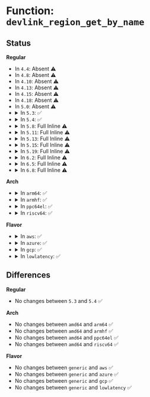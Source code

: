 # Function: <code>devlink_region_get_by_name</code>

## Status
<b>Regular</b>
<ul>
<li>
In <code>4.4</code>: Absent ⚠️
</li>
<li>
In <code>4.8</code>: Absent ⚠️
</li>
<li>
In <code>4.10</code>: Absent ⚠️
</li>
<li>
In <code>4.13</code>: Absent ⚠️
</li>
<li>
In <code>4.15</code>: Absent ⚠️
</li>
<li>
In <code>4.18</code>: Absent ⚠️
</li>
<li>
In <code>5.0</code>: Absent ⚠️
</li>
<li>
<details>
<summary>In <code>5.3</code>: ✅</summary>

```c
struct devlink_region *devlink_region_get_by_name(struct devlink *devlink, const char *region_name);
```

**Collision:** Unique Static

**Inline:** No

**Transformation:** False

**Instances:**

```
In net/core/devlink.c (ffffffff81946c10)
Location: net/core/devlink.c:351
Inline: False
Direct callers:
  - net/core/devlink.c:devlink_region_create
  - net/core/devlink.c:devlink_nl_cmd_region_read_dumpit
  - net/core/devlink.c:devlink_nl_cmd_region_del
  - net/core/devlink.c:devlink_nl_cmd_region_get_doit
```
**Symbols:**

```
ffffffff81946c10-ffffffff81946c6a: devlink_region_get_by_name (STB_LOCAL)
```
</details>
</li>
<li>
<details>
<summary>In <code>5.4</code>: ✅</summary>

```c
struct devlink_region *devlink_region_get_by_name(struct devlink *devlink, const char *region_name);
```

**Collision:** Unique Static

**Inline:** No

**Transformation:** False

**Instances:**

```
In net/core/devlink.c (ffffffff8197b830)
Location: net/core/devlink.c:354
Inline: False
Direct callers:
  - net/core/devlink.c:devlink_region_create
  - net/core/devlink.c:devlink_nl_cmd_region_read_dumpit
  - net/core/devlink.c:devlink_nl_cmd_region_del
  - net/core/devlink.c:devlink_nl_cmd_region_get_doit
```
**Symbols:**

```
ffffffff8197b830-ffffffff8197b88a: devlink_region_get_by_name (STB_LOCAL)
```
</details>
</li>
<li>
<details>
<summary>In <code>5.8</code>: Full Inline ⚠️</summary>

**Collision:** Unique Static

**Inline:** Full

**Transformation:** False

**Instances:**

```
In net/core/devlink.c (ffffffff81a58515)
Location: net/core/devlink.c:362
Inline: True
Inline callers:
  - net/core/devlink.c:devlink_region_create
  - net/core/devlink.c:devlink_nl_cmd_region_read_dumpit
  - net/core/devlink.c:devlink_nl_cmd_region_new
  - net/core/devlink.c:devlink_nl_cmd_region_del
  - net/core/devlink.c:devlink_nl_cmd_region_get_doit
```
</details>
</li>
<li>
<details>
<summary>In <code>5.11</code>: Full Inline ⚠️</summary>

**Collision:** Unique Static

**Inline:** Full

**Transformation:** False

**Instances:**

```
In net/core/devlink.c (ffffffff81a60355)
Location: net/core/devlink.c:370
Inline: True
Inline callers:
  - net/core/devlink.c:devlink_region_create
  - net/core/devlink.c:devlink_nl_cmd_region_read_dumpit
  - net/core/devlink.c:devlink_nl_cmd_region_new
  - net/core/devlink.c:devlink_nl_cmd_region_del
  - net/core/devlink.c:devlink_nl_cmd_region_get_doit
```
</details>
</li>
<li>
<details>
<summary>In <code>5.13</code>: Full Inline ⚠️</summary>

**Collision:** Unique Static

**Inline:** Full

**Transformation:** False

**Instances:**

```
In net/core/devlink.c (ffffffff81a423a5)
Location: net/core/devlink.c:373
Inline: True
Inline callers:
  - net/core/devlink.c:devlink_region_create
  - net/core/devlink.c:devlink_nl_cmd_region_read_dumpit
  - net/core/devlink.c:devlink_nl_cmd_region_new
  - net/core/devlink.c:devlink_nl_cmd_region_del
  - net/core/devlink.c:devlink_nl_cmd_region_get_doit
```
</details>
</li>
<li>
<details>
<summary>In <code>5.15</code>: Full Inline ⚠️</summary>

**Collision:** Unique Static

**Inline:** Full

**Transformation:** False

**Instances:**

```
In net/core/devlink.c (ffffffff81afaa65)
Location: net/core/devlink.c:448
Inline: True
Inline callers:
  - net/core/devlink.c:devlink_region_create
  - net/core/devlink.c:devlink_nl_cmd_region_read_dumpit
  - net/core/devlink.c:devlink_nl_cmd_region_new
  - net/core/devlink.c:devlink_nl_cmd_region_del
  - net/core/devlink.c:devlink_nl_cmd_region_get_doit
```
</details>
</li>
<li>
<details>
<summary>In <code>5.19</code>: Full Inline ⚠️</summary>

**Collision:** Unique Static

**Inline:** Full

**Transformation:** False

**Instances:**

```
In net/core/devlink.c (ffffffff81c7f595)
Location: net/core/devlink.c:651
Inline: True
Inline callers:
  - net/core/devlink.c:devlink_region_create
  - net/core/devlink.c:devlink_nl_cmd_region_read_dumpit
  - net/core/devlink.c:devlink_nl_cmd_region_new
  - net/core/devlink.c:devlink_nl_cmd_region_del
  - net/core/devlink.c:devlink_nl_cmd_region_get_doit
```
</details>
</li>
<li>
<details>
<summary>In <code>6.2</code>: Full Inline ⚠️</summary>

**Collision:** Unique Static

**Inline:** Full

**Transformation:** False

**Instances:**

```
In net/core/devlink.c (ffffffff81e385a2)
Location: net/core/devlink.c:805
Inline: True
Inline callers:
  - net/core/devlink.c:devl_region_create
  - net/core/devlink.c:devlink_nl_cmd_region_read_dumpit
  - net/core/devlink.c:devlink_nl_cmd_region_new
  - net/core/devlink.c:devlink_nl_cmd_region_del
  - net/core/devlink.c:devlink_nl_cmd_region_get_doit
```
</details>
</li>
<li>
<details>
<summary>In <code>6.5</code>: Full Inline ⚠️</summary>

**Collision:** Unique Static

**Inline:** Full

**Transformation:** False

**Instances:**

```
In net/devlink/leftover.c (ffffffff82039707)
Location: net/devlink/leftover.c:558
Inline: True
Inline callers:
  - net/devlink/leftover.c:devl_region_create
  - net/devlink/leftover.c:devlink_nl_cmd_region_read_dumpit
  - net/devlink/leftover.c:devlink_nl_cmd_region_new
  - net/devlink/leftover.c:devlink_nl_cmd_region_del
  - net/devlink/leftover.c:devlink_nl_cmd_region_get_doit
```
</details>
</li>
<li>
<details>
<summary>In <code>6.8</code>: Full Inline ⚠️</summary>

**Collision:** Unique Static

**Inline:** Full

**Transformation:** False

**Instances:**

```
In net/devlink/region.c (ffffffff82110307)
Location: net/devlink/region.c:35
Inline: True
Inline callers:
  - net/devlink/region.c:devl_region_create
  - net/devlink/region.c:devlink_nl_region_read_dumpit
  - net/devlink/region.c:devlink_nl_region_new_doit
  - net/devlink/region.c:devlink_nl_region_del_doit
  - net/devlink/region.c:devlink_nl_region_get_doit
```
</details>
</li>
</ul>
<b>Arch</b>
<ul>
<li>
<details>
<summary>In <code>arm64</code>: ✅</summary>

```c
struct devlink_region *devlink_region_get_by_name(struct devlink *devlink, const char *region_name);
```

**Collision:** Unique Static

**Inline:** No

**Transformation:** False

**Instances:**

```
In net/core/devlink.c (ffff800010c23180)
Location: net/core/devlink.c:354
Inline: False
Direct callers:
  - net/core/devlink.c:devlink_region_create
  - net/core/devlink.c:devlink_nl_cmd_region_read_dumpit
  - net/core/devlink.c:devlink_nl_cmd_region_del
  - net/core/devlink.c:devlink_nl_cmd_region_get_doit
```
**Symbols:**

```
ffff800010c23180-ffff800010c23200: devlink_region_get_by_name (STB_LOCAL)
```
</details>
</li>
<li>
<details>
<summary>In <code>armhf</code>: ✅</summary>

```c
struct devlink_region *devlink_region_get_by_name(struct devlink *devlink, const char *region_name);
```

**Collision:** Unique Static

**Inline:** No

**Transformation:** False

**Instances:**

```
In net/core/devlink.c (c0d3a7a4)
Location: net/core/devlink.c:354
Inline: False
Direct callers:
  - net/core/devlink.c:devlink_region_create
  - net/core/devlink.c:devlink_nl_cmd_region_read_dumpit
  - net/core/devlink.c:devlink_nl_cmd_region_del
  - net/core/devlink.c:devlink_nl_cmd_region_get_doit
```
**Symbols:**

```
c0d3a7a4-c0d3a80c: devlink_region_get_by_name (STB_LOCAL)
```
</details>
</li>
<li>
<details>
<summary>In <code>ppc64el</code>: ✅</summary>

```c
struct devlink_region *devlink_region_get_by_name(struct devlink *devlink, const char *region_name);
```

**Collision:** Unique Static

**Inline:** No

**Transformation:** False

**Instances:**

```
In net/core/devlink.c (c000000000d163f0)
Location: net/core/devlink.c:354
Inline: False
Direct callers:
  - net/core/devlink.c:devlink_region_create
  - net/core/devlink.c:devlink_nl_cmd_region_read_dumpit
  - net/core/devlink.c:devlink_nl_cmd_region_del
  - net/core/devlink.c:devlink_nl_cmd_region_get_doit
```
**Symbols:**

```
c000000000d163f0-c000000000d16630: devlink_region_get_by_name (STB_LOCAL)
```
</details>
</li>
<li>
<details>
<summary>In <code>riscv64</code>: ✅</summary>

```c
struct devlink_region *devlink_region_get_by_name(struct devlink *devlink, const char *region_name);
```

**Collision:** Unique Static

**Inline:** No

**Transformation:** False

**Instances:**

```
In net/core/devlink.c (ffffffe00079ba32)
Location: net/core/devlink.c:354
Inline: False
Direct callers:
  - net/core/devlink.c:devlink_region_create
  - net/core/devlink.c:devlink_nl_cmd_region_read_dumpit
  - net/core/devlink.c:devlink_nl_cmd_region_del
  - net/core/devlink.c:devlink_nl_cmd_region_get_doit
```
**Symbols:**

```
ffffffe00079ba32-ffffffe00079ba9a: devlink_region_get_by_name (STB_LOCAL)
```
</details>
</li>
</ul>
<b>Flavor</b>
<ul>
<li>
<details>
<summary>In <code>aws</code>: ✅</summary>

```c
struct devlink_region *devlink_region_get_by_name(struct devlink *devlink, const char *region_name);
```

**Collision:** Unique Static

**Inline:** No

**Transformation:** False

**Instances:**

```
In net/core/devlink.c (ffffffff8191b6a0)
Location: net/core/devlink.c:354
Inline: False
Direct callers:
  - net/core/devlink.c:devlink_region_create
  - net/core/devlink.c:devlink_nl_cmd_region_read_dumpit
  - net/core/devlink.c:devlink_nl_cmd_region_del
  - net/core/devlink.c:devlink_nl_cmd_region_get_doit
```
**Symbols:**

```
ffffffff8191b6a0-ffffffff8191b6fa: devlink_region_get_by_name (STB_LOCAL)
```
</details>
</li>
<li>
<details>
<summary>In <code>azure</code>: ✅</summary>

```c
struct devlink_region *devlink_region_get_by_name(struct devlink *devlink, const char *region_name);
```

**Collision:** Unique Static

**Inline:** No

**Transformation:** False

**Instances:**

```
In net/core/devlink.c (ffffffff818d5450)
Location: net/core/devlink.c:354
Inline: False
Direct callers:
  - net/core/devlink.c:devlink_region_create
  - net/core/devlink.c:devlink_nl_cmd_region_read_dumpit
  - net/core/devlink.c:devlink_nl_cmd_region_del
  - net/core/devlink.c:devlink_nl_cmd_region_get_doit
```
**Symbols:**

```
ffffffff818d5450-ffffffff818d54aa: devlink_region_get_by_name (STB_LOCAL)
```
</details>
</li>
<li>
<details>
<summary>In <code>gcp</code>: ✅</summary>

```c
struct devlink_region *devlink_region_get_by_name(struct devlink *devlink, const char *region_name);
```

**Collision:** Unique Static

**Inline:** No

**Transformation:** False

**Instances:**

```
In net/core/devlink.c (ffffffff8196c830)
Location: net/core/devlink.c:354
Inline: False
Direct callers:
  - net/core/devlink.c:devlink_region_create
  - net/core/devlink.c:devlink_nl_cmd_region_read_dumpit
  - net/core/devlink.c:devlink_nl_cmd_region_del
  - net/core/devlink.c:devlink_nl_cmd_region_get_doit
```
**Symbols:**

```
ffffffff8196c830-ffffffff8196c88a: devlink_region_get_by_name (STB_LOCAL)
```
</details>
</li>
<li>
<details>
<summary>In <code>lowlatency</code>: ✅</summary>

```c
struct devlink_region *devlink_region_get_by_name(struct devlink *devlink, const char *region_name);
```

**Collision:** Unique Static

**Inline:** No

**Transformation:** False

**Instances:**

```
In net/core/devlink.c (ffffffff8198ecb0)
Location: net/core/devlink.c:354
Inline: False
Direct callers:
  - net/core/devlink.c:devlink_region_create
  - net/core/devlink.c:devlink_nl_cmd_region_read_dumpit
  - net/core/devlink.c:devlink_nl_cmd_region_del
  - net/core/devlink.c:devlink_nl_cmd_region_get_doit
```
**Symbols:**

```
ffffffff8198ecb0-ffffffff8198ed0a: devlink_region_get_by_name (STB_LOCAL)
```
</details>
</li>
</ul>

## Differences
<b>Regular</b>
<ul>
<li>
No changes between <code>5.3</code> and <code>5.4</code> ✅
</li>
</ul>
<b>Arch</b>
<ul>
<li>
No changes between <code>amd64</code> and <code>arm64</code> ✅
</li>
<li>
No changes between <code>amd64</code> and <code>armhf</code> ✅
</li>
<li>
No changes between <code>amd64</code> and <code>ppc64el</code> ✅
</li>
<li>
No changes between <code>amd64</code> and <code>riscv64</code> ✅
</li>
</ul>
<b>Flavor</b>
<ul>
<li>
No changes between <code>generic</code> and <code>aws</code> ✅
</li>
<li>
No changes between <code>generic</code> and <code>azure</code> ✅
</li>
<li>
No changes between <code>generic</code> and <code>gcp</code> ✅
</li>
<li>
No changes between <code>generic</code> and <code>lowlatency</code> ✅
</li>
</ul>
